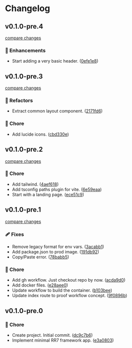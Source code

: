 # Changelog


## v0.1.0-pre.4

[compare changes](https://github.com/haus23/tipprunde/compare/v0.1.0-pre.3...v0.1.0-pre.4)

### 🚀 Enhancements

- Start adding a very basic header. ([0efe1e8](https://github.com/haus23/tipprunde/commit/0efe1e8))

## v0.1.0-pre.3

[compare changes](https://github.com/haus23/tipprunde/compare/v0.1.0-pre.2...v0.1.0-pre.3)

### 💅 Refactors

- Extract common layout component. ([2171fd6](https://github.com/haus23/tipprunde/commit/2171fd6))

### 🏡 Chore

- Add lucide icons. ([cbd330e](https://github.com/haus23/tipprunde/commit/cbd330e))

## v0.1.0-pre.2

[compare changes](https://github.com/haus23/tipprunde/compare/v0.1.0-pre.1...v0.1.0-pre.2)

### 🏡 Chore

- Add tailwind. ([4aef618](https://github.com/haus23/tipprunde/commit/4aef618))
- Add tsconfig paths plugin for vite. ([6e59eaa](https://github.com/haus23/tipprunde/commit/6e59eaa))
- Start with a landing page. ([ece51c9](https://github.com/haus23/tipprunde/commit/ece51c9))

## v0.1.0-pre.1

[compare changes](https://github.com/haus23/tipprunde/compare/v0.1.0-pre.0...v0.1.0-pre.1)

### 🩹 Fixes

- Remove legacy format for env vars. ([3acabb1](https://github.com/haus23/tipprunde/commit/3acabb1))
- Add package.json to prod image. ([191db92](https://github.com/haus23/tipprunde/commit/191db92))
- Copy/Paste error. ([78babb5](https://github.com/haus23/tipprunde/commit/78babb5))

### 🏡 Chore

- Add gh workflow. Just checkout repo by now. ([acda9d0](https://github.com/haus23/tipprunde/commit/acda9d0))
- Add docker files. ([e28aee0](https://github.com/haus23/tipprunde/commit/e28aee0))
- Update workflow to build the container. ([b103bee](https://github.com/haus23/tipprunde/commit/b103bee))
- Update index route to proof workflow concept. ([9f0896b](https://github.com/haus23/tipprunde/commit/9f0896b))

## v0.1.0-pre.0


### 🏡 Chore

- Create project. Initial commit. ([dc9c7b6](https://github.com/haus23/tipprunde/commit/dc9c7b6))
- Implement minimal RR7 framework app. ([e3a0803](https://github.com/haus23/tipprunde/commit/e3a0803))

